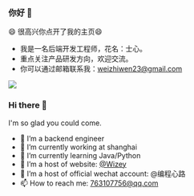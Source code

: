 ### 你好 👋

😄 很高兴你点开了我的主页😄

- 我是一名后端开发工程师，花名：士心。
- 重点关注产品研发方向，欢迎交流。
- 你可以通过邮箱联系我：weizhiwen23@gmail.com

![](https://github-readme-stats.vercel.app/api?username=weizhiwen&theme=nord&count_private=true&show_icons=true&hide=contribs,prs)


### Hi there 👋

I'm so glad you could come.

- 🔭 I’m a backend engineer
- 🔭 I’m currently working at shanghai
- 🌱 I’m currently learning Java/Python
- 👯 I’m a host of website: [@Wizey](https://wenshixin.gitee.io/blog/)
- 👯 I’m a host of official wechat account: @编程心路
- 📫 How to reach me: 763107756@qq.com

